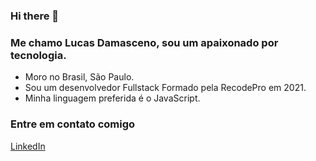 ### Hi there 👋
### Me chamo Lucas Damasceno, sou um apaixonado por tecnologia.

- Moro no Brasil, São Paulo.
- Sou um desenvolvedor Fullstack Formado pela RecodePro em 2021.
- Minha linguagem preferida é o JavaScript.

### Entre em contato comigo 
<a href="https://www.linkedin.com/in/lucas-damasceno-a162271b8/">LinkedIn</a>
